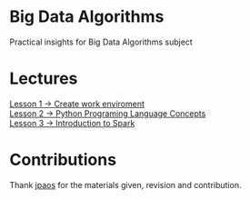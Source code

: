 # Big Data Algorithms
Practical insights for Big Data Algorithms subject

# Lectures

[Lesson 1 -> Create work enviroment](https://github.com/HugoPaulino/ABD/tree/master/Lecture%201)  
[Lesson 2 -> Python Programing Language Concepts](https://github.com/HugoPaulino/ABD/blob/master/Lecture%202/Python.ipynb)  
[Lesson 3 -> Introduction to Spark](https://github.com/HugoPaulino/ABD/blob/master/Lecture%203/Introduction%20to%20Spark.ipynb)  

# Contributions

Thank [jpaos](https://github.com/jpaos) for the materials given, revision and contribution.
